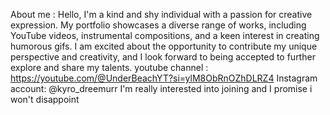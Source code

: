 About me :
Hello, I'm a kind and shy individual with a passion for creative expression. My portfolio showcases a diverse range of works, including YouTube videos, instrumental compositions, and a keen interest in creating humorous gifs. I am excited about the opportunity to contribute my unique perspective and creativity, and I look forward to being accepted to further explore and share my talents.
youtube channel : https://youtube.com/@UnderBeachYT?si=ylM8ObRnOZhDLRZ4
Instagram account: @kyro_dreemurr
I'm really interested into joining and I promise i won't disappoint 
